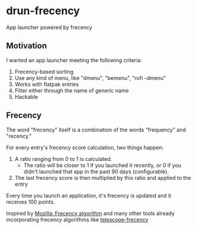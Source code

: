 # drun-frecency
App launcher powered by frecency

## Motivation
I wanted an app launcher meeting the following criteria:
1. Frecency-based sorting
2. Use any kind of menu, like "dmenu", "bemenu", "rofi -dmenu"
3. Works with flatpak entries
4. Filter either through the name of generic name
5. Hackable

## Frecency
The word "frecency" itself is a combination of the words "frequency" and "recency."

For every entry's frecency score calculation, two things happen:
1. A ratio ranging from 0 to 1 is calculated.
   - The ratio will be closer to 1 if you launched it recently, or 0 if you didn't launched that app in the past 90 days (configurable).
2. The last frecency score is then multiplied by this ratio and applied to the entry

Every time you launch an application, it's frecency is updated and it receives 100 points.

Inspired by [Mozilla: Frecency algorithm](https://web.archive.org/web/20210421120120/https://developer.mozilla.org/en-US/docs/Mozilla/Tech/Places/Frecency_algorithm) and many other tools already incorporating frecency algorithms like [telescope-frecency](https://github.com/nvim-telescope/telescope-frecency.nvim/blob/master/README.md)
